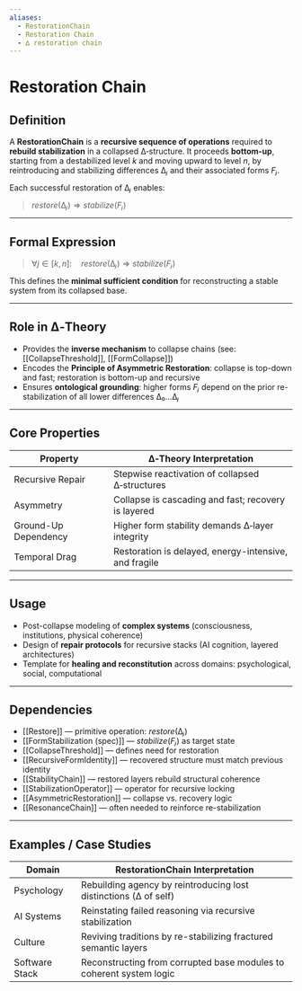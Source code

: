 ```yaml
---
aliases:
  - RestorationChain
  - Restoration Chain
  - ∆ restoration chain
---
```


# Restoration Chain

## Definition

A **RestorationChain** is a **recursive sequence of operations** required to **rebuild stabilization** in a collapsed ∆‑structure. It proceeds **bottom-up**, starting from a destabilized level $k$ and moving upward to level $n$, by reintroducing and stabilizing differences $∆ⱼ$ and their associated forms $Fⱼ$.

Each successful restoration of $∆ⱼ$ enables:

> $restore(∆ⱼ) ⇒ stabilize(Fⱼ)$

---

## Formal Expression

> $\forall j ∈ [k, n]:\quad restore(∆ⱼ) ⇒ stabilize(Fⱼ)$

This defines the **minimal sufficient condition** for reconstructing a stable system from its collapsed base.

---

## Role in ∆‑Theory

- Provides the **inverse mechanism** to collapse chains (see: [[CollapseThreshold]], [[FormCollapse]])  
- Encodes the **Principle of Asymmetric Restoration**: collapse is top-down and fast; restoration is bottom-up and recursive  
- Ensures **ontological grounding**: higher forms $Fⱼ$ depend on the prior re-stabilization of all lower differences $∆₀…∆ⱼ$

---

## Core Properties

| Property              | ∆‑Theory Interpretation                                  |
|-----------------------|---------------------------------------------------------|
| Recursive Repair      | Stepwise reactivation of collapsed ∆‑structures         |
| Asymmetry             | Collapse is cascading and fast; recovery is layered     |
| Ground-Up Dependency  | Higher form stability demands ∆‑layer integrity         |
| Temporal Drag         | Restoration is delayed, energy-intensive, and fragile   |

---

## Usage

- Post-collapse modeling of **complex systems** (consciousness, institutions, physical coherence)  
- Design of **repair protocols** for recursive stacks (AI cognition, layered architectures)  
- Template for **healing and reconstitution** across domains: psychological, social, computational  

---

## Dependencies

- [[Restore]] — primitive operation: $restore(∆ⱼ)$  
- [[FormStabilization (spec)]] — $stabilize(Fⱼ)$ as target state  
- [[CollapseThreshold]] — defines need for restoration  
- [[RecursiveFormIdentity]] — recovered structure must match previous identity  
- [[StabilityChain]] — restored layers rebuild structural coherence  
- [[StabilizationOperator]] — operator for recursive locking  
- [[AsymmetricRestoration]] — collapse vs. recovery logic  
- [[ResonanceChain]] — often needed to reinforce re-stabilization  

---

## Examples / Case Studies

| Domain         | RestorationChain Interpretation                                     |
|----------------|---------------------------------------------------------------------|
| Psychology     | Rebuilding agency by reintroducing lost distinctions (∆ of self)    |
| AI Systems     | Reinstating failed reasoning via recursive stabilization            |
| Culture        | Reviving traditions by re-stabilizing fractured semantic layers     |
| Software Stack | Reconstructing from corrupted base modules to coherent system logic |
